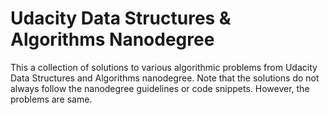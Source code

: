 # Udacity Data Structures & Algorithms Nanodegree

This a collection of solutions to various algorithmic problems from
Udacity Data Structures and Algorithms nanodegree. Note that the solutions 
do not always follow the nanodegree guidelines or code snippets. However,
the problems are same.
